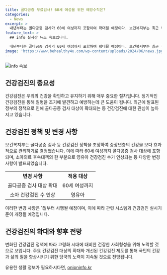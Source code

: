 ```yaml
---
title: 골다공증 무료검사! 60세 여성을 위한 예방수칙은?
categories:
  - News
excerpt: >
  내년부터는 골다공증 검사가 60세 여성까지 포함하여 확대될 예정이다. 보건복지부는 최근 국가건강검진위원회를 통해 이와 관련된 사항을 발표했다. 또한, 소아의료 후속대책의 한 부분으로 영유아 건강검진 수가 인상되고 학생건강검진 제도개선 시범사업 추진방안도 보고되었다. 이러한 변화는 국가건강검진의 질 향상을 위한 노력의 일환으로, 암검진기관 평가와 건강검진기본법에 근거한 정기적인 검진기관 평가를 통해 이루어진 것으로 전해졌다. 아울러 박민수 복지부 차관은 이러한 조치들이 고령화시대의 만성적 질병을 예방하고 국민의 건강수명을 늘리기 위한 노력의 일환임을 강조했다.
feature_text: >
  ## info 실시간 뉴스 속보입니다.

  내년부터는 골다공증 검사가 60세 여성까지 포함하여 확대될 예정이다. 보건복지부는 최근 국가건강검진위원회를 통해 이와 관련된 사항을 발표했다. 또한, 소아의료 후속대책의 한 부분으로 영유아 건강검진 수가 인상되고 학생건강검진 제도개선 시범사업 추진방안도 보고되었다. 이러한 변화는 국가건강검진의 질 향상을 위한 노력의 일환으로, 암검진기관 평가와 건강검진기본법에 근거한 정기적인 검진기관 평가를 통해 이루어진 것으로 전해졌다. 아울러 박민수 복지부 차관은 이러한 조치들이 고령화시대의 만성적 질병을 예방하고 국민의 건강수명을 늘리기 위한 노력의 일환임을 강조했다.
image: 'https://www.behealthy4u.com/wp-content/uploads/2024/06/news.jpg'
---
```


<p><img src="https://www.behealthy4u.com/wp-content/uploads/2024/06/news.jpg" alt="info 속보" /></p>

<h2 data-ke-size="size26">건강검진의 중요성</h2>

<p data-ke-size="size16">건강검진은 우리의 건강을 확인하고 유지하기 위해 매우 중요한 절차입니다. 정기적인 건강검진을 통해 질병을 조기에 발견하고 예방하는데 큰 도움이 됩니다. 최근에 발표된 정부의 정책으로 인해 골다공증 검사 대상이 확대되는 등 건강검진에 대한 관심이 높아지고 있습니다.</p>

<h2 data-ke-size="size26">건강검진 정책 및 변경 사항</h2>

<p data-ke-size="size16">보건복지부는 골다공증 검사 등 건강검진 정책을 조정하여 중장년층의 건강을 보다 효과적으로 관리하기로 결정했습니다. 이에 따라 60세 여성까지 골다공증 검사 대상에 포함되며, 소아의료 후속대책의 한 부분으로 영유아 건강검진 수가 인상되는 등 다양한 변경 사항이 발표되었습니다.</p>

<table>
    <tr>
        <td style="text-align: center; height: 17px;"><b>변경 사항</b></td>
        <td style="text-align: center; height: 17px;"><b>적용 대상</b></td>
    </tr>
    <tr>
        <td style="text-align: center; height: 17px;">골다공증 검사 대상 확대</td>
        <td style="text-align: center; height: 17px;">60세 여성까지</td>
    </tr>
    <tr>
        <td style="text-align: center; height: 17px;">소아 건강검진 수 인상</td>
        <td style="text-align: center; height: 17px;">영유아</td>
    </tr>
</table>

<p data-ke-size="size16">이러한 변경 사항은 1월부터 시행될 예정이며, 이에 따라 관련 시스템과 건강검진 실시기준이 개정될 예정입니다.</p>

<h2 data-ke-size="size26">건강검진의 확대와 향후 전망</h2>

<p data-ke-size="size16">변화된 건강검진 정책에 따라 고령화 시대에 대비한 건강한 사회형성을 위해 노력할 것으로 보입니다. 주요 건강검진 대상의 확대와 개선된 건강검진 제도를 통해 국민의 건강과 삶의 질을 향상시키기 위한 당국의 노력이 지속될 것으로 전망됩니다.</p>
유용한 생활 정보가 필요하시다면, <a href="https://onioninfo.kr" rel="dofollow">onioninfo.kr</a>


